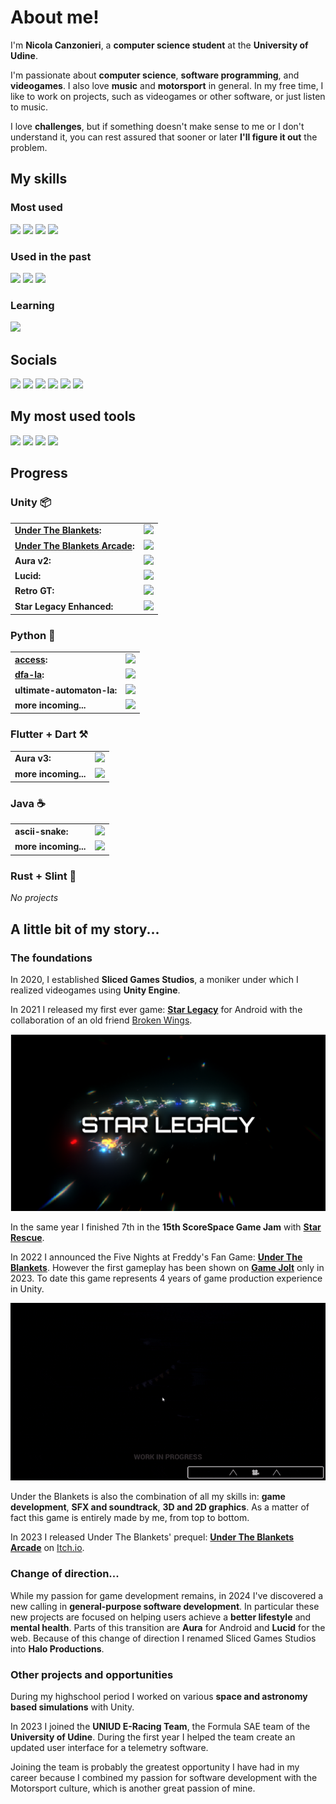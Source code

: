 # About me!

I'm **Nicola Canzonieri**, a **computer science student** at the **University of Udine**.

I'm passionate about **computer science**, **software programming**, and **videogames**. I also love **music** and **motorsport** in general.
In my free time, I like to work on projects, such as videogames or other software, or just listen to music.

I love **challenges**, but if something doesn't make sense to me or I don't understand it, you can rest assured that sooner or later **I'll figure it out** the problem.

## My skills

### Most used

<p>
    <img src="https://img.shields.io/badge/C%23-239120?style=for-the-badge&logo=csharp&logoColor=white">
    <img src="https://img.shields.io/badge/C%2B%2B-00599C?style=for-the-badge&logo=c%2B%2B&logoColor=white">
    <img src="https://img.shields.io/badge/Python-FFD43B?style=for-the-badge&logo=python&logoColor=blue">
    <img src="https://img.shields.io/badge/java-%23ED8B00.svg?style=for-the-badge&logo=openjdk&logoColor=white">
</p>

### Used in the past

<p>
    <img src="https://img.shields.io/badge/C-00599C?style=for-the-badge&logo=c&logoColor=white">
    <img src="https://img.shields.io/badge/HTML5-E34F26?style=for-the-badge&logo=html5&logoColor=white">
    <img src="https://img.shields.io/badge/JavaScript-323330?style=for-the-badge&logo=javascript&logoColor=F7DF1E">
</p>

### Learning

<p>
    <img src="https://img.shields.io/badge/rust-%23000000.svg?style=for-the-badge&logo=rust&logoColor=white">
</p>

## Socials

<p>
    <a href="https://sites.google.com/view/slicedgamestudios"><img src="https://img.shields.io/badge/website-000000?style=for-the-badge&logo=About.me&logoColor=white"></a>
    <a href="https://www.instagram.com/nicocanzonieri/"><img src="https://img.shields.io/badge/Instagram-E4405F?style=for-the-badge&logo=instagram&logoColor=white"></a>
    <a href="https://twitter.com/NickCanzonieri"><img src="https://img.shields.io/badge/X-000000?style=for-the-badge&logo=x&logoColor=white"></a>
    <a href="https://gamejolt.com/@SlicedGamesStudios"><img src="https://img.shields.io/badge/Game%20Jolt-CCFF00?style=for-the-badge&logo=Game%20Jolt&logoColor=white"></a>
    <a href="https://sliced-games-studios.itch.io/"><img src="https://img.shields.io/badge/Itch.io-FA5C5C?style=for-the-badge&logo=itchdotio&logoColor=white"></a>
    <a href="https://play.google.com/store/apps/developer?id=Sliced+Games+Studios"><img src="https://img.shields.io/badge/Google_Play-414141?style=for-the-badge&logo=google-play&logoColor=white"></a>

</p>

## My most used tools

<p>
    <img src="https://img.shields.io/badge/gimp-5C5543?style=for-the-badge&logo=gimp&logoColor=white">
    <img src="https://img.shields.io/badge/VSCode-0078D4?style=for-the-badge&logo=visual%20studio%20code&logoColor=white">
    <img src="https://img.shields.io/badge/Visual_Studio-5C2D91?style=for-the-badge&logo=visual%20studio&logoColor=white">
    <img src="https://img.shields.io/badge/Made%20with-Unity-57b9d3.svg?style=for-the-badge&logo=unity">
</p>

## Progress

### Unity 📦

<table>
    <tr>
        <td><b><a href="https://gamejolt.com/games/undertheblankets/838705">Under The Blankets</a>:</b></td>
        <td><img src="https://geps.dev/progress/40"></td>
    </tr>
    <tr>
        <td><b><a href="https://gamejolt.com/games/utb_theinventor/834392">Under The Blankets Arcade</a>:</b></td>
        <td><img src="https://geps.dev/progress/100"></td>
    </tr>
    <tr>
        <td><b>Aura v2:</b></td>
        <td><img src="https://geps.dev/progress/90"></td>
    </tr>
    <tr>
        <td><b>Lucid:</b></td>
        <td><img src="https://geps.dev/progress/20"></td>
    </tr>
    <tr>
        <td><b>Retro GT:</b></td>
        <td><img src="https://geps.dev/progress/5"></td>
    </tr>
    <tr>
        <td><b>Star Legacy Enhanced:</b></td>
        <td><img src="https://geps.dev/progress/0"></td>
    </tr>
</table>

### Python 🐍

<table>
    <tr>
        <td><b><a href="https://github.com/nicolacanzonieri/access">access</a>:</b></td>
        <td><img src="https://geps.dev/progress/60"></td>
    </tr>
    <tr>
        <td><b><a href="https://github.com/nicolacanzonieri/dfa-la">dfa-la</a>:</b></td>
        <td><img src="https://geps.dev/progress/100"></td>
    </tr>
    <tr>
        <td><b>ultimate-automaton-la:</b></td>
        <td><img src="https://geps.dev/progress/30"></td>
    </tr>
    <tr>
        <td><b>more incoming...</b></td>
        <td><img src="https://geps.dev/progress/0"></td>
    </tr>
</table>

### Flutter + Dart ⚒

<table>
    <tr>
        <td><b>Aura v3: </b></td>
        <td><img src="https://geps.dev/progress/0"></td>
    </tr>
    <tr>
        <td><b>more incoming...</b></td>
        <td><img src="https://geps.dev/progress/0"></td>
    </tr>
</table>

### Java ☕

<table>
    <tr>
        <td><b>ascii-snake:</b></td>
        <td><img src="https://geps.dev/progress/85"></td>
    </tr>
    <tr>
        <td><b>more incoming...</b></td>
        <td><img src="https://geps.dev/progress/0"></td>
    </tr>
</table>

### Rust + Slint 🦀

_No projects_

## A little bit of my story...

### The foundations

In 2020, I established **Sliced Games Studios**, a moniker under which I realized videogames using **Unity Engine**.

In 2021 I released my first ever game: [**Star Legacy**](https://sliced-games-studios.itch.io/star-legacy) for Android with the collaboration of an old friend [Broken Wings](https://www.youtube.com/@brokenwings2931).

![Star Legacy banner](assets/star-legacy.png)

In the same year I finished 7th in the **15th ScoreSpace Game Jam** with [**Star Rescue**](https://sliced-games-studios.itch.io/star-rescue).

In 2022 I announced the Five Nights at Freddy's Fan Game: [**Under The Blankets**](https://gamejolt.com/games/undertheblankets/838705). However the first gameplay has been shown on [**Game Jolt**](https://gamejolt.com/p/under-the-blankets-first-devlog-game-page-open-rshpkdnk) only in 2023. To date this game represents 4 years of game production experience in Unity.

![Under The Blankets gameplay gif](assets/under-the-blankets.gif)

Under the Blankets is also the combination of all my skills in: **game development**, **SFX and soundtrack**, **3D and 2D graphics**. As a matter of fact this game is entirely made by me, from top to bottom.

<!-- <p align="center">
    <img width="650" height="350" src="./assets/under-the-blankets-banner.png">
</p> -->

In 2023 I released Under The Blankets' prequel: [**Under The Blankets Arcade**](https://sliced-games-studios.itch.io/the-inventor) on [Itch.io](https://sliced-games-studios.itch.io/).

### Change of direction...

While my passion for game development remains, in 2024 I've discovered a new calling in **general-purpose software development**. In particular these new projects are focused on helping users achieve a **better lifestyle** and **mental health**. Parts of this transition are **Aura** for Android and **Lucid** for the web. Because of this change of direction I renamed Sliced Games Studios into **Halo Productions**.

### Other projects and opportunities

During my highschool period I worked on various **space and astronomy based simulations** with Unity.

In 2023 I joined the **UNIUD E-Racing Team**, the Formula SAE team of the **University of Udine**. During the first year I helped the team create an updated user interface for a telemetry software.

Joining the team is probably the greatest opportunity I have had in my career because I combined my passion for software development with the Motorsport culture, which is another great passion of mine.
